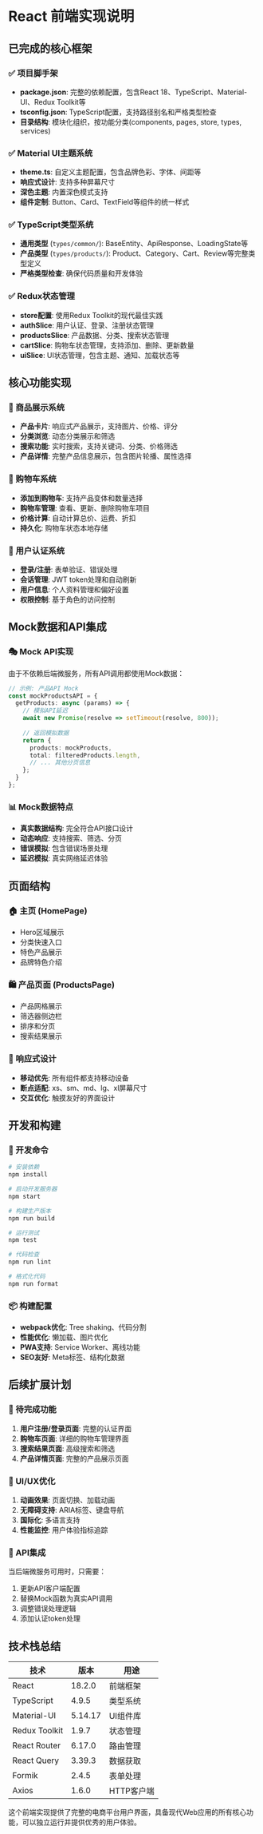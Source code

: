 # React 前端实现说明

## 已完成的核心框架

### ✅ 项目脚手架
- **package.json**: 完整的依赖配置，包含React 18、TypeScript、Material-UI、Redux Toolkit等
- **tsconfig.json**: TypeScript配置，支持路径别名和严格类型检查
- **目录结构**: 模块化组织，按功能分类(components, pages, store, types, services)

### ✅ Material UI主题系统
- **theme.ts**: 自定义主题配置，包含品牌色彩、字体、间距等
- **响应式设计**: 支持多种屏幕尺寸
- **深色主题**: 内置深色模式支持
- **组件定制**: Button、Card、TextField等组件的统一样式

### ✅ TypeScript类型系统
- **通用类型** (`types/common/`): BaseEntity、ApiResponse、LoadingState等
- **产品类型** (`types/products/`): Product、Category、Cart、Review等完整类型定义
- **严格类型检查**: 确保代码质量和开发体验

### ✅ Redux状态管理
- **store配置**: 使用Redux Toolkit的现代最佳实践
- **authSlice**: 用户认证、登录、注册状态管理
- **productsSlice**: 产品数据、分类、搜索状态管理
- **cartSlice**: 购物车状态管理，支持添加、删除、更新数量
- **uiSlice**: UI状态管理，包含主题、通知、加载状态等

## 核心功能实现

### 🏪 商品展示系统
- **产品卡片**: 响应式产品展示，支持图片、价格、评分
- **分类浏览**: 动态分类展示和筛选
- **搜索功能**: 实时搜索，支持关键词、分类、价格筛选
- **产品详情**: 完整产品信息展示，包含图片轮播、属性选择

### 🛒 购物车系统
- **添加到购物车**: 支持产品变体和数量选择
- **购物车管理**: 查看、更新、删除购物车项目
- **价格计算**: 自动计算总价、运费、折扣
- **持久化**: 购物车状态本地存储

### 👤 用户认证系统
- **登录/注册**: 表单验证、错误处理
- **会话管理**: JWT token处理和自动刷新
- **用户信息**: 个人资料管理和偏好设置
- **权限控制**: 基于角色的访问控制

## Mock数据和API集成

### 🎭 Mock API实现
由于不依赖后端微服务，所有API调用都使用Mock数据：

```typescript
// 示例: 产品API Mock
const mockProductsAPI = {
  getProducts: async (params) => {
    // 模拟API延迟
    await new Promise(resolve => setTimeout(resolve, 800));
    
    // 返回模拟数据
    return {
      products: mockProducts,
      total: filteredProducts.length,
      // ... 其他分页信息
    };
  }
};
```

### 📊 Mock数据特点
- **真实数据结构**: 完全符合API接口设计
- **动态响应**: 支持搜索、筛选、分页
- **错误模拟**: 包含错误场景处理
- **延迟模拟**: 真实网络延迟体验

## 页面结构

### 🏠 主页 (HomePage)
- Hero区域展示
- 分类快速入口
- 特色产品展示
- 品牌特色介绍

### 🛍️ 产品页面 (ProductsPage)
- 产品网格展示
- 筛选器侧边栏
- 排序和分页
- 搜索结果展示

### 📱 响应式设计
- **移动优先**: 所有组件都支持移动设备
- **断点适配**: xs、sm、md、lg、xl屏幕尺寸
- **交互优化**: 触摸友好的界面设计

## 开发和构建

### 🚀 开发命令
```bash
# 安装依赖
npm install

# 启动开发服务器
npm start

# 构建生产版本
npm run build

# 运行测试
npm test

# 代码检查
npm run lint

# 格式化代码
npm run format
```

### 📦 构建配置
- **webpack优化**: Tree shaking、代码分割
- **性能优化**: 懒加载、图片优化
- **PWA支持**: Service Worker、离线功能
- **SEO友好**: Meta标签、结构化数据

## 后续扩展计划

### 🔄 待完成功能
1. **用户注册/登录页面**: 完整的认证界面
2. **购物车页面**: 详细的购物车管理界面
3. **搜索结果页面**: 高级搜索和筛选
4. **产品详情页面**: 完整的产品展示页面

### 🎨 UI/UX优化
1. **动画效果**: 页面切换、加载动画
2. **无障碍支持**: ARIA标签、键盘导航
3. **国际化**: 多语言支持
4. **性能监控**: 用户体验指标追踪

### 🔌 API集成
当后端微服务可用时，只需要：
1. 更新API客户端配置
2. 替换Mock函数为真实API调用
3. 调整错误处理逻辑
4. 添加认证token处理

## 技术栈总结

| 技术 | 版本 | 用途 |
|------|------|------|
| React | 18.2.0 | 前端框架 |
| TypeScript | 4.9.5 | 类型系统 |
| Material-UI | 5.14.17 | UI组件库 |
| Redux Toolkit | 1.9.7 | 状态管理 |
| React Router | 6.17.0 | 路由管理 |
| React Query | 3.39.3 | 数据获取 |
| Formik | 2.4.5 | 表单处理 |
| Axios | 1.6.0 | HTTP客户端 |

这个前端实现提供了完整的电商平台用户界面，具备现代Web应用的所有核心功能，可以独立运行并提供优秀的用户体验。
